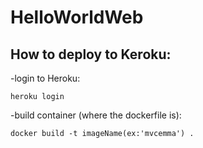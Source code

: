 # HelloWorldWeb
## How to deploy to Keroku:
-login to Heroku:
```
heroku login
```
-build container (where the dockerfile is):
```
docker build -t imageName(ex:'mvcemma') .
```
